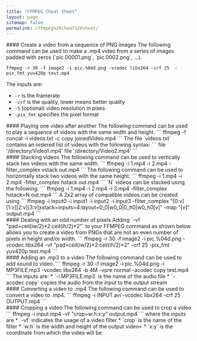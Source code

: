 ```yaml
---
title: "FFMPEG Cheat Sheet"
layout: page
sitemap: false
permalink: /ffmpeg%20cheat%20sheet/
---
```


<script>
    function copyToClipboard() {
        var codeSnippet = document.getElementById('code-snippet').innerText;
        navigator.clipboard.writeText(codeSnippet).then(function() {
            alert('Code copied to clipboard!');
        }, function() {
            alert('Failed to copy code.');
        });
    }
</script>

<div class="jumbotron">
<div class="col-md-12 col-sm-12">
#### Create a video from a sequence of PNG images
The following command can be used to make a .mp4 video from a series of images padded with zeros (`pic.00001.png`, `pic.0002.png`, ...).

```
ffmpeg -r 30 -f image2 -i pic.%04d.png -vcodec libx264 -crf 25  -pix_fmt yuv420p test.mp4
```

The inputs are:
* `-r` is the framerate
* `-crf` is the quality, lower means better quality
* `-S` (optional) video resolution in pixes
* `-pix_fmt` specifies the pixel format
</div>
</div>

<div class="jumbotron">
<div class="col-md-12 col-sm-12">
#### Playing one video after another
The following command can be used to play a sequence of videos with the same width and height.
```
ffmpeg -f concat -i videos.txt -c copy joinedVideo.mp4
```
The file `videos.txt` contains an ordered list of videos with the following syntax: 
```
file '/directory/Video1.mp4'
file '/directory/Video2.mp4'
```
</div>
</div>

<div class="jumbotron">
<div class="col-md-12 col-sm-12">
#### Stacking videos
The following command can be used to vertically stack two videos with the same width.
```
ffmpeg -i 1.mp4 -i 2.mp4 -filter_complex vstack out.mp4
```
The following command can be used to horizontally stack two videos with the same height.
```
ffmpeg -i 1.mp4 -i 2.mp4 -filter_complex hstack out.mp4
```
`N` videos can be stacked using the following.
```
ffmpeg -i 1.mp4 -i 2.mp4 -i 3.mp4 -filter_complex hstack=N out.mp4
```
A 2x2 array of compatible videos can be created using
```
ffmpeg -i input0 -i input1 -i input2 -i input3 -filter_complex "[0:v][1:v][2:v][3:v]xstack=inputs=4:layout=0_0|w0_0|0_h0|w0_h0[v]" -map "[v]" output.mp4
```
</div>
</div>

<div class="jumbotron">
<div class="col-md-12 col-sm-12">
#### Dealing with an odd number of pixels
Adding `-vf "pad=ceil(iw/2)*2:ceil(ih/2)*2"` to your FFMPEG command as shown below allows you to create a video from PNGs that are not an even number of pixels in height and/or width.
```
ffmpeg -r 30 -f image2 -i pic.%04d.png -vcodec libx264 -vf "pad=ceil(iw/2)*2:ceil(ih/2)*2" -crf 25  -pix_fmt yuv420p test.mp4
```
</div>
</div>

<div class="jumbotron">
<div class="col-md-12 col-sm-12">
#### Adding an .mp3 to a video
The following command can be used to add sound to video.
```
ffmpeg -r 30 -f image2 -i pic.%04d.png -i MP3FILE.mp3 -vcodec libx264 -b 4M -vpre normal -acodec copy test.mp4
```
The inputs are:
* `-i MP3FILE.mp3` is the name of the audio file
* `-acodec copy` copies the audio from the input to the output stream
</div>
</div>

<div class="jumbotron">
<div class="col-md-12 col-sm-12">
#### Converting a video to .mp4
The following command can be used to convert a video to .mp4.
```
ffmpeg  -i INPUT.avi -vcodec libx264 -crf 25 OUTPUT.mp4
```
</div>
</div>

<div class="jumbotron">
<div class="col-md-12 col-sm-12">
#### Cropping a video
The following command can be used to crop a video
```
ffmpeg -i input.mp4 -vf "crop=w:h:x:y" output.mp4
```
where the inputs are
* `-vf` indicates the usage of a video filter
* `crop` is the name of the filter
* `w:h` is the width and height of the output video<
* `x:y` is the coordinate from which the video will be
</div>
</div>
